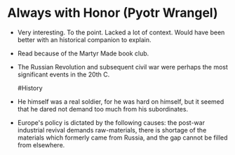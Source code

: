 # Always with Honor (Pyotr Wrangel)

- Very interesting.  To the point. Lacked a lot of context. Would have been better with an historical companion to explain.

- Read because of the Martyr Made book club.

- The Russian Revolution and subsequent civil war were perhaps the most significant events in the 20th C.

  #History

- He himself was a real soldier, for he was hard on himself, but it seemed that he dared not demand too much from his subordinates.

- Europe's policy is dictated by the following causes: the post-war industrial revival demands raw-materials, there is shortage of the materials which formerly came from Russia, and the gap cannot be filled from elsewhere. 
